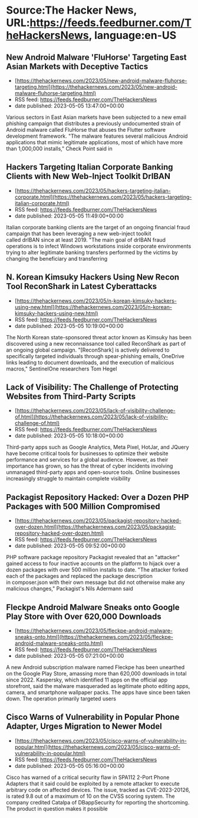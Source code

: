 # Source:The Hacker News, URL:https://feeds.feedburner.com/TheHackersNews, language:en-US

## New Android Malware 'FluHorse' Targeting East Asian Markets with Deceptive Tactics
 - [https://thehackernews.com/2023/05/new-android-malware-fluhorse-targeting.html](https://thehackernews.com/2023/05/new-android-malware-fluhorse-targeting.html)
 - RSS feed: https://feeds.feedburner.com/TheHackersNews
 - date published: 2023-05-05 13:47:00+00:00

Various sectors in East Asian markets have been subjected to a new email phishing campaign that distributes a previously undocumented strain of Android malware called FluHorse that abuses the Flutter software development framework.
"The malware features several malicious Android applications that mimic legitimate applications, most of which have more than 1,000,000 installs," Check Point said in

## Hackers Targeting Italian Corporate Banking Clients with New Web-Inject Toolkit DrIBAN
 - [https://thehackernews.com/2023/05/hackers-targeting-italian-corporate.html](https://thehackernews.com/2023/05/hackers-targeting-italian-corporate.html)
 - RSS feed: https://feeds.feedburner.com/TheHackersNews
 - date published: 2023-05-05 11:49:00+00:00

Italian corporate banking clients are the target of an ongoing financial fraud campaign that has been leveraging a new web-inject toolkit called drIBAN since at least 2019.
"The main goal of drIBAN fraud operations is to infect Windows workstations inside corporate environments trying to alter legitimate banking transfers performed by the victims by changing the beneficiary and transferring

## N. Korean Kimsuky Hackers Using New Recon Tool ReconShark in Latest Cyberattacks
 - [https://thehackernews.com/2023/05/n-korean-kimsuky-hackers-using-new.html](https://thehackernews.com/2023/05/n-korean-kimsuky-hackers-using-new.html)
 - RSS feed: https://feeds.feedburner.com/TheHackersNews
 - date published: 2023-05-05 10:19:00+00:00

The North Korean state-sponsored threat actor known as Kimsuky has been discovered using a new reconnaissance tool called ReconShark as part of an ongoing global campaign.
"[ReconShark] is actively delivered to specifically targeted individuals through spear-phishing emails, OneDrive links leading to document downloads, and the execution of malicious macros," SentinelOne researchers Tom Hegel

## Lack of Visibility: The Challenge of Protecting Websites from Third-Party Scripts
 - [https://thehackernews.com/2023/05/lack-of-visibility-challenge-of.html](https://thehackernews.com/2023/05/lack-of-visibility-challenge-of.html)
 - RSS feed: https://feeds.feedburner.com/TheHackersNews
 - date published: 2023-05-05 10:18:00+00:00

Third-party apps such as Google Analytics, Meta Pixel, HotJar, and JQuery have become critical tools for businesses to optimize their website performance and services for a global audience. However, as their importance has grown, so has the threat of cyber incidents involving unmanaged third-party apps and open-source tools. Online businesses increasingly struggle to maintain complete visibility

## Packagist Repository Hacked: Over a Dozen PHP Packages with 500 Million Compromised
 - [https://thehackernews.com/2023/05/packagist-repository-hacked-over-dozen.html](https://thehackernews.com/2023/05/packagist-repository-hacked-over-dozen.html)
 - RSS feed: https://feeds.feedburner.com/TheHackersNews
 - date published: 2023-05-05 09:52:00+00:00

PHP software package repository Packagist revealed that an "attacker" gained access to four inactive accounts on the platform to hijack over a dozen packages with over 500 million installs to date.
"The attacker forked each of the packages and replaced the package description in composer.json with their own message but did not otherwise make any malicious changes," Packagist's Nils Adermann said

## Fleckpe Android Malware Sneaks onto Google Play Store with Over 620,000 Downloads
 - [https://thehackernews.com/2023/05/fleckpe-android-malware-sneaks-onto.html](https://thehackernews.com/2023/05/fleckpe-android-malware-sneaks-onto.html)
 - RSS feed: https://feeds.feedburner.com/TheHackersNews
 - date published: 2023-05-05 07:21:00+00:00

A new Android subscription malware named Fleckpe has been unearthed on the Google Play Store, amassing more than 620,000 downloads in total since 2022.
Kaspersky, which identified 11 apps on the official app storefront, said the malware masqueraded as legitimate photo editing apps, camera, and smartphone wallpaper packs. The apps have since been taken down.
The operation primarily targeted users

## Cisco Warns of Vulnerability in Popular Phone Adapter, Urges Migration to Newer Model
 - [https://thehackernews.com/2023/05/cisco-warns-of-vulnerability-in-popular.html](https://thehackernews.com/2023/05/cisco-warns-of-vulnerability-in-popular.html)
 - RSS feed: https://feeds.feedburner.com/TheHackersNews
 - date published: 2023-05-05 05:16:00+00:00

Cisco has warned of a critical security flaw in SPA112 2-Port Phone Adapters that it said could be exploited by a remote attacker to execute arbitrary code on affected devices.
The issue, tracked as CVE-2023-20126, is rated 9.8 out of a maximum of 10 on the CVSS scoring system. The company credited Catalpa of DBappSecurity for reporting the shortcoming.
The product in question makes it possible

